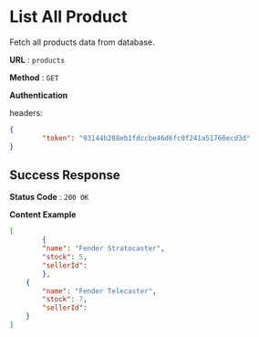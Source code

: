 # List All Product

Fetch all products data from database.

**URL** : `products`

**Method** : `GET`

**Authentication**

headers:

```json
{
		"token": "93144b288eb1fdccbe46d6fc0f241a51766ecd3d"
}
```

## Success Response

**Status Code** : `200 OK`

**Content Example**

```json
[
		{
        "name": "Fender Stratocaster",
        "stock": 5,
      	"sellerId": 
		},
  	{
      	"name": "Fender Telecaster",
      	"stock": 7,
        "sellerId": 
    }
]
```
